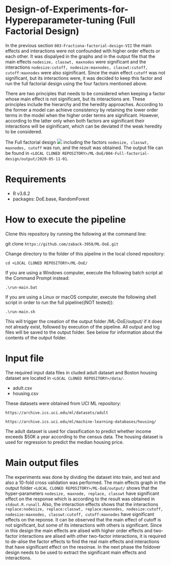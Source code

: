 # Design-of-Experiments-for-Hypereparameter-tuning (Full Factorial Design)
In the previous section ``003-Fractiona-factorial-design-VII`` the main effects and interactions were not confounded with higher order effects or each other. It was dispalyed in the graphs and in the output file that the main effects ``nodesize, classwt, maxnodes`` were significant and the interactions ``nodesize:cutoff, nodesize:maxnodes, classwt:cutoff, cutoff:maxnodes`` were also siginificant. Since the main effect ``cutoff`` was not significant, but its interactions were, it was decided to keep this factor and run the full factorial design using the four factors mentioned above. 

There are two principles that needs to be considered when keeping a factor whose main effect is not significant, but its interactions are. These principles include the hierarchy and the heredity approaches. According to the former a model can achieve consistency by retaining the lower order terms in the model when the higher order terms are significant. However, according to the latter only when both factors are siginificant their interactions will be siginificant, which can be deviated if the weak heredity to be considered. 

The Full factorial design <img src="http://latex.codecogs.com/gif.latex?2^{4}" border="0"/> including the factors ``nodesize, classwt, maxnodes, cutoff`` was run, and the result was obtained. The output file can be found in ``<LOCAL CLONED REPOSITORY>/ML-DoE/004-Full-factorial-design/output/2020-05-11-01``.

# Requirements
* R v3.6.2
* packages: DoE.base, RandomForest
# How to execute the pipeline
Clone this repository by running the following at the command line:

git clone ``https://github.com/zaback-3958/ML-DoE.git`` 

Change directory to the folder of this pipeline in the local cloned repository:

``cd <LOCAL CLONED REPOSITORY>/ML-DoE/``

If you are using a Windows computer, execute the following batch script at the Command Prompt instead:

``.\run-main.bat``

If you are using a Linux or macOS computer, execute the following shell script in order to run the full pipeline((NOT tested)):

``.\run-main.sh``

This will trigger the creation of the output folder <LOCAL CLONED REPOSITORY>/ML-DoE/output/ if it does not already exist, followed by execution of the pipeline. All output and log files will be saved to the output folder. See below for information about the contents of the output folder.
  
# Input file

The required input data files in cluded adult dataset and Boston housing dataset are located in ``<LOCAL CLONED REPOSITORY>/data/``.

* adult.csv
* housing.csv

These datasets were obtained from UCI ML repository:

``https://archive.ics.uci.edu/ml/datasets/adult``

``https://archive.ics.uci.edu/ml/machine-learning-databases/housing/``

The adult dataset is used for classification to predict whether income exceeds $50K a year according to the census data. The housing dataset is used for regression to predict the median housing price. 


# Main output files
The experiments was done by dividing the dataset into train, and test and also a 10-fold cross validation was performed. The main effects graph in the output folder ``<LOCAL CLONED REPOSITORY>/ML-DoE/output/`` shows that the hyper-parameters ``nodesize, maxnode, replace, classwt`` have significant effect on the response which is according to the result was obtained in ``stdout.R.runall``. Also, the interaction effects shows that the interactions ``replace:nodesize, replace:classwt, replace:maxnodes, nodesize:cutoff, nodesize:maxnodes, classwt:cutoff, cutoff:maxnodes`` have significant effects on the reponse. It can be observed that the main effect of cutoff is not significant, but some of its interactions with others is significant. Since in this design the main effects are alised with higher order effects and two-factor interactions are alised with other two-factor interactions, it is required to de-alise the factor effects to find the real main effects and interactions that have significant effect on the resoinse. In the next phase the foldover design needs to be used to extract the significant main effects and interactions.

